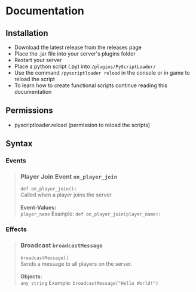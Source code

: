 # Documentation

## Installation
- Download the latest release from the releases page
- Place the .jar file into your server's plugins folder
- Restart your server
- Place a python script (.py) into `/plugins/PyScriptLoader/`
- Use the command ``/pyscriptloader reload`` in the console or in game to reload the script
- To learn how to create functional scripts continue reading this documentation

## Permissions
- pyscriptloader.reload (permission to reload the scripts)

## Syntax
### Events
> ### Player Join Event ``on_player_join``
> ``def on_player_join():``
> <br>
> Called when a player joins the server.
> <br>
> <br>
> **Event-Values:**
> <br>
> `player_name` Example: ``def on_player_join(player_name):``

### Effects
> ### Broadcast ``broadcastMessage``
> ``broadcastMessage()``
> <br>
> Sends a message to all players on the server.
> <br>
> <br>
> **Objects:**
> <br>
> ``any string`` Example: ``broadcastMessage("Hello World!")``
